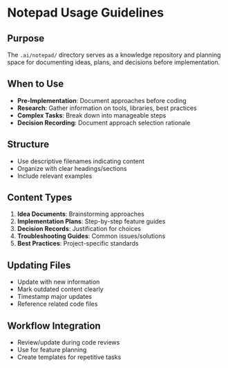 # Notepad Usage Guidelines

## Purpose
The `.ai/notepad/` directory serves as a knowledge repository and planning space for documenting ideas, plans, and decisions before implementation.

## When to Use
- **Pre-Implementation**: Document approaches before coding
- **Research**: Gather information on tools, libraries, best practices
- **Complex Tasks**: Break down into manageable steps
- **Decision Recording**: Document approach selection rationale

## Structure
- Use descriptive filenames indicating content
- Organize with clear headings/sections
- Include relevant examples

## Content Types
1. **Idea Documents**: Brainstorming approaches
2. **Implementation Plans**: Step-by-step feature guides
3. **Decision Records**: Justification for choices
4. **Troubleshooting Guides**: Common issues/solutions
5. **Best Practices**: Project-specific standards

## Updating Files
- Update with new information
- Mark outdated content clearly
- Timestamp major updates
- Reference related code files

## Workflow Integration
- Review/update during code reviews
- Use for feature planning
- Create templates for repetitive tasks